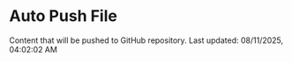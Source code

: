 # Auto Push File

Content that will be pushed to GitHub repository.
Last updated: 08/11/2025, 04:02:02 AM